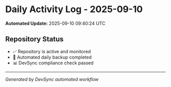 # Daily Activity Log - 2025-09-10

**Automated Update:** 2025-09-10 09:40:24 UTC

## Repository Status
- ✅ Repository is active and monitored
- 🔄 Automated daily backup completed
- 📊 DevSync compliance check passed

---
*Generated by DevSync automated workflow*
